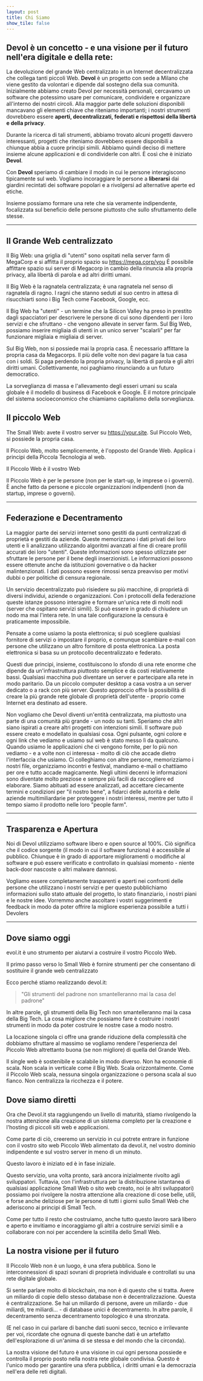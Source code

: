 ```yaml
---
layout: post
title: Chi Siamo
show_tile: false
---
```


## Devol è un concetto - e una visione per il futuro nell'era digitale e della rete:

La devoluzione del grande Web centralizzato in un Internet decentralizzata che collega tanti piccoli Web. **Devol** è un progetto con sede a Milano che viene gestito da volontari e dipende dal sostegno della sua comunità. Inizialmente abbiamo creato Devol per necessità personali, cercavamo un software che potessimo usare per comunicare, condividere e organizzare all'interno dei nostri circoli. Alla maggior parte delle soluzioni disponibili mancavano gli elementi chiave che riteniamo importanti; i nostri strumenti dovrebbero essere **aperti, decentralizzati, federati e rispettosi della libertà e della privacy**.

Durante la ricerca di tali strumenti, abbiamo trovato alcuni progetti davvero interessanti, progetti che riteniamo dovrebbero essere disponibili a chiunque abbia a cuore principi simili. Abbiamo quindi deciso di mettere insieme alcune applicazioni e di condividerle con altri. È così che è iniziato **Devol**.

Con **Devol** speriamo di cambiare il modo in cui le persone interagiscono tipicamente sul web. Vogliamo incoraggiare le persone a **liberarsi** dai giardini recintati dei software popolari e a rivolgersi ad alternative aperte ed etiche.

Insieme possiamo formare una rete che sia veramente indipendente, focalizzata sul beneficio delle persone piuttosto che sullo sfruttamento delle stesse.

---
## Il Grande Web centralizzato

Il Big Web: una griglia di "utenti" sono ospitati nella server farm di MegaCorp e si affitta il proprio spazio su https://mega.corp/you È possibile affittare spazio sui server di Megacorp in cambio della rinuncia alla propria privacy, alla libertà di parola e ad altri diritti umani.

Il Big Web è la ragnatela centralizzata; è una ragnatela nel senso di ragnatela di ragno. I ragni che stanno seduti al suo centro in attesa di risucchiarti sono i Big Tech come Facebook, Google, ecc.

Il Big Web ha "utenti" - un termine che la Silicon Valley ha preso in prestito dagli spacciatori per descrivere le persone di cui sono dipendenti per i loro servizi e che sfruttano - che vengono allevate in server farm. Sul Big Web, possiamo inserire migliaia di utenti in un unico server "scalarli" per far funzionare migliaia e migliaia di server.

Sul Big Web, non si possiede mai la propria casa. È necessario affittare la propria casa da Megacorps. Il più delle volte non devi pagare la tua casa con i soldi. Si paga perdendo la propria privacy, la libertà di parola e gli altri diritti umani. Collettivamente, noi paghiamo rinunciando a un futuro democratico.

La sorveglianza di massa e l'allevamento degli esseri umani su scala globale è il modello di business di Facebook e Google. È il motore principale del sistema socioeconomico che chiamiamo capitalismo della sorveglianza.

## Il piccolo Web

The Small Web: avete il vostro server su https://your.site. Sul Piccolo Web, si possiede la propria casa.

Il Piccolo Web, molto semplicemente, è l'opposto del Grande Web. Applica i principi della Piccola Tecnologia al web.

Il Piccolo Web è il vostro Web

Il Piccolo Web è per le persone (non per le start-up, le imprese o i governi). È anche fatto da persone e piccole organizzazioni indipendenti (non da startup, imprese o governi).

---
## Federazione e Decentramento

La maggior parte dei servizi internet sono gestiti da punti centralizzati di proprietà e gestiti da aziende. Queste memorizzano i dati privati dei loro utenti e li analizzano utilizzando algoritmi avanzati al fine di creare profili accurati dei loro "utenti". Queste informazioni sono spesso utilizzate per sfruttare le persone per il bene degli inserzionisti. Le informazioni possono essere ottenute anche da istituzioni governative o da hacker malintenzionati. I dati possono essere rimossi senza preavviso per motivi dubbi o per politiche di censura regionale.

Un servizio decentralizzato può risiedere su più macchine, di proprietà di diversi individui, aziende o organizzazioni. Con i protocolli della federazione queste istanze possono interagire e formare un'unica rete di molti nodi (server che ospitano servizi simili). Si può essere in grado di chiudere un nodo ma mai l'intera rete. In una tale configurazione la censura è praticamente impossibile.

Pensate a come usiamo la posta elettronica; si può scegliere qualsiasi fornitore di servizi o impostare il proprio, e comunque scambiare e-mail con persone che utilizzano un altro fornitore di posta elettronica. La posta elettronica si basa su un protocollo decentralizzato e federato.

Questi due principi, insieme, costituiscono lo sfondo di una rete enorme che dipende da un'infrastruttura piuttosto semplice e da costi relativamente bassi. Qualsiasi macchina può diventare un server e partecipare alla rete in modo paritario. Da un piccolo computer desktop a casa vostra a un server dedicato o a rack con più server. Questo approccio offre la possibilità di creare la più grande rete globale di proprietà dell'utente - proprio come Internet era destinato ad essere.

Non vogliamo che Devol diventi un'entità centralizzata, ma piuttosto una parte di una comunità più grande - un nodo su tanti. Speriamo che altri siano ispirati a creare altri progetti con intenzioni simili. Il software può essere creato e modellato in qualsiasi cosa. Ogni pulsante, ogni colore e ogni link che vediamo e usiamo sul web è stato messo lì da qualcuno. Quando usiamo le applicazioni che ci vengono fornite, per lo più non vediamo - e a volte non ci interessa - molto di ciò che accade dietro l'interfaccia che usiamo. Ci colleghiamo con altre persone, memorizziamo i nostri file, organizziamo incontri e festival, mandiamo e-mail o chattiamo per ore e tutto accade magicamente. Negli ultimi decenni le informazioni sono diventate molto preziose e sempre più facili da raccogliere ed elaborare. Siamo abituati ad essere analizzati, ad accettare ciecamente termini e condizioni per "il nostro bene", a fidarci delle autorità e delle aziende multimiliardarie per proteggere i nostri interessi, mentre per tutto il tempo siamo il prodotto nelle loro "people farm".

---
## Trasparenza e Apertura
Noi di Devol utilizziamo software libero e open source al 100%. Ciò significa che il codice sorgente (il modo in cui il software funziona) è accessibile al pubblico. Chiunque è in grado di apportare miglioramenti o modifiche al software e può essere verificato e controllato in qualsiasi momento - niente back-door nascoste o altri malware dannosi.

Vogliamo essere completamente trasparenti e aperti nei confronti delle persone che utilizzano i nostri servizi e per questo pubblichiamo informazioni sullo stato attuale del progetto, lo stato finanziario, i nostri piani e le nostre idee. Vorremmo anche ascoltare i vostri suggerimenti e feedback in modo da poter offrire la migliore esperienza possibile a tutti i Devolers

---
## Dove siamo oggi
evol.it è uno strumento per aiutarvi a costruire il vostro Piccolo Web.

Il primo passo verso lo Small Web è fornire strumenti per che consentano di sostituire il grande web centralizzato

Ecco perché stiamo realizzando devol.it:
> "Gli strumenti del padrone non smantelleranno mai la casa del padrone"

In altre parole, gli strumenti della Big Tech non smantelleranno mai la casa della Big Tech. La cosa migliore che possiamo fare è costruire i nostri strumenti in modo da poter costruire le nostre case a modo nostro.

La locazione singola ci offre una grande riduzione della complessità che dobbiamo sfruttare al massimo se vogliamo rendere l'esperienza del Piccolo Web altrettanto buona (se non migliore) di quella del Grande Web.

Il single web è sostenibile e scalabile in modo diverso. Non ha economie di scala. Non scala in verticale come il Big Web. Scala orizzontalmente. Come il Piccolo Web scala, nessuna singola organizzazione o persona scala al suo fianco. Non centralizza la ricchezza e il potere.

## Dove siamo diretti
Ora che Devol.it sta raggiungendo un livello di maturità, stiamo rivolgendo la nostra attenzione alla creazione di un sistema completo per la creazione e l'hosting di piccoli siti web e applicazioni.

Come parte di ciò, creeremo un servizio in cui potrete entrare in funzione con il vostro sito web Piccolo Web alimentato da devol.it, nel vostro dominio indipendente e sul vostro server in meno di un minuto.

Questo lavoro è iniziato ed è in fase iniziale.

Questo servizio, una volta pronto, sarà ancora inizialmente rivolto agli sviluppatori. Tuttavia, con l'infrastruttura per la distribuzione istantanea di qualsiasi applicazione Small Web o sito web creato, noi (e altri sviluppatori) possiamo poi rivolgere la nostra attenzione alla creazione di cose belle, utili, e forse anche deliziose per le persone di tutti i giorni sullo Small Web che aderiscono ai principi di Small Tech.

Come per tutto il resto che costruiamo, anche tutto questo lavoro sarà libero e aperto e invitiamo e incoraggiamo gli altri a costruire servizi simili e a collaborare con noi per accendere la scintilla dello Small Web.

## La nostra visione per il futuro
Il Piccolo Web non è un luogo, è una sfera pubblica. Sono le interconnessioni di spazi sovrani di proprietà individuale e controllati su una rete digitale globale.

Si sente parlare molto di blockchain, ma non è di questo che si tratta. Avere un miliardo di copie dello stesso database non è decentralizzazione. Questa è centralizzazione. Se hai un miliardo di persone, avere un miliardo - due miliardi, tre miliardi... - di database unici è decentramento. In altre parole, il decentramento senza decentramento topologico è una stronzata.

(E nel caso in cui parlare di banche dati suoni secco, tecnico e irrilevante per voi, ricordate che ognuna di queste banche dati è un artefatto dell'esplorazione di un'anima di se stessa e del mondo che la circonda).

La nostra visione del futuro è una visione in cui ogni persona possiede e controlla il proprio posto nella nostra rete globale condivisa. Questo è l'unico modo per garantire una sfera pubblica, i diritti umani e la democrazia nell'era delle reti digitali.
